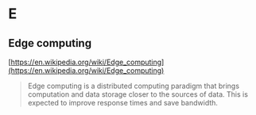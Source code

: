 # E

## Edge computing

[https://en.wikipedia.org/wiki/Edge_computing](https://en.wikipedia.org/wiki/Edge_computing)

> Edge computing is a distributed computing paradigm that brings computation and data storage closer to the sources of data.
> This is expected to improve response times and save bandwidth.
